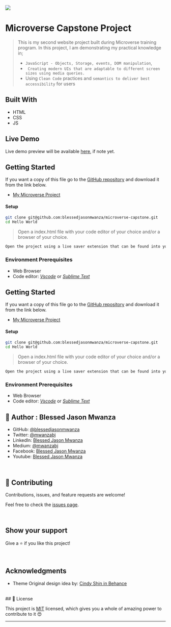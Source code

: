 ![](https://img.shields.io/badge/Microverse-blueviolet)

# Microverse Capstone Project

> This is my second website project built during Microverse training program.
> In this project, I am demonstrating my practical knowledge in; 
> - ```JavaScript - Objects, Storage, events, DOM manipulation```,
> - ``` Creating modern UIs that are adaptable to different screen sizes using media queries.```
> - Using ```Clean Code``` practices and ```semantics to deliver best accessibility``` for users

<!-- ![my-portfolio-screenshot desktop](./images/website-preview.png) -->


## Built With

- HTML
- CSS
- JS

## Live Demo

Live demo preview will be available [here](https://blessedjasonmwanza.github.io/microverse-capstone/), if note yet.


## Getting Started
If you want a copy of this file go to the [GitHub repository](https://github.com/blessedjasonmwanza/microverse-capstone) and download it from the link below.
- [My Microverse Project](git@github.com:blessedjasonmwanza/microverse-capstone.git)

#### Setup
```bash
git clone git@github.com:blessedjasonmwanza/microverse-capstone.git
cd Hello World
```
> Open a index.html file with your code editor of your choice and/or a browser of your choice.
```bash
Open the project using a live saver extension that can be found into your code editor.
```

### Environment Prerequisites
- Web Browser
- Code editor: _[Vscode](https://code.visualstudio.com/)_ or _[Sublime Text](https://www.sublimetext.com/)_

## Getting Started
If you want a copy of this file go to the [GitHub repository](https://github.com/blessedjasonmwanza/microverse-capstone) and download it from the link below.
- [My Microverse Project](git@github.com:blessedjasonmwanza/microverse-capstone.git)

#### Setup
```bash
git clone git@github.com:blessedjasonmwanza/microverse-capstone.git
cd Hello World
```
> Open a index.html file with your code editor of your choice and/or a browser of your choice.
```bash
Open the project using a live saver extension that can be found into your code editor.
```

### Environment Prerequisites
- Web Browser
- Code editor: _[Vscode](https://code.visualstudio.com/)_ or _[Sublime Text](https://www.sublimetext.com/)_

## 👤 Author : Blessed Jason Mwanza

- GitHub: [@blessedjasonmwanza](https://github.com/blessedjasonmwanza)
- Twitter: [@mwanzabj](https://twitter.com/mwanzabj)
- LinkedIn: [Blessed Jason Mwanza](https://linkedin.com/in/blessedjasonmwanza)
- Medium: [@mwanzabj](https://medium.com/@mwanzabj)
- Facebook: [Blessed Jason Mwanza](https://facebook.com/blessedjasonmwanza)
- Youtube: [Blessed Jason Mwanza](https://www.youtube.com/channel/UCarmzp5wfUxvCGScIwJZNfg)
<br>

## 🤝 Contributing

Contributions, issues, and feature requests are welcome!

Feel free to check the [issues page](../../issues/).

<br>

## Show your support
Give a ⭐️ if you like this project!

<br>

## Acknowledgments

- Theme Original design idea by: 
[Cindy Shin in Behance](https://www.behance.net/adagio07)

<br>
## 📝 License

<br>

This project is [MIT](./MIT.md) licensed, which gives you a whole of amazing power to contribute to it 😍

---
